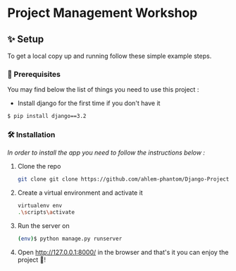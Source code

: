 # Project Management Workshop
## ✨ Setup
To get a local copy up and running follow these simple example steps.

### 🚧 Prerequisites

You may find below the list of things you need to use this project :
- Install django for the first time if you don't have it 
```sh
$ pip install django==3.2
```

### 🛠 Installation

_In order to install the app you need to follow the instructions below :_

1. Clone the repo
   ```sh
   git clone git clone https://github.com/ahlem-phantom/Django-Project-Management.git
   ```
2. Create a virtual environment and activate it
   ```sh
   virtualenv env 
   .\scripts\activate 
   ```
   
3. Run the server on 
   ```sh
   (env)$ python manage.py runserver
   ```
4. Open http://127.0.0.1:8000/ in the browser and that's it you can enjoy the project 🎉!
